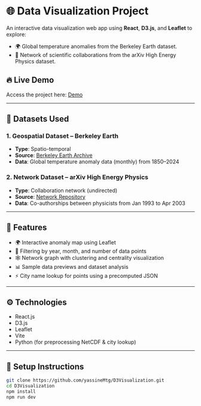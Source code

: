 # 🌐 Data Visualization Project

An interactive data visualization web app using **React**, **D3.js**, and **Leaflet** to explore:
- 🌍 Global temperature anomalies from the Berkeley Earth dataset.
- 🔗 Network of scientific collaborations from the arXiv High Energy Physics dataset.

## 🔥 Live Demo
Access the project here: [Demo](https://visualizationapp.yassinemaatougui.tech)

---

## 📁 Datasets Used

### 1. Geospatial Dataset – Berkeley Earth
- **Type**: Spatio-temporal
- **Source**: [Berkeley Earth Archive](https://berkeleyearth.org/archive/source-files/)
- **Data**: Global temperature anomaly data (monthly) from 1850–2024

### 2. Network Dataset – arXiv High Energy Physics
- **Type**: Collaboration network (undirected)
- **Source**: [Network Repository](http://networkrepository.com/ca-HepPh.php)
- **Data**: Co-authorships between physicists from Jan 1993 to Apr 2003

---

## 🧠 Features

- 🌍 Interactive anomaly map using Leaflet
- 🎯 Filtering by year, month, and number of data points
- 🕸️ Network graph with clustering and centrality visualization
- 📊 Sample data previews and dataset analysis
- ⚡ City name lookup for points using a precomputed JSON

---

## ⚙️ Technologies

- React.js
- D3.js
- Leaflet
- Vite
- Python (for preprocessing NetCDF & city lookup)

---

## 🚀 Setup Instructions

```bash
git clone https://github.com/yassineMtg/D3Visualization.git
cd D3Visualization
npm install
npm run dev
```
